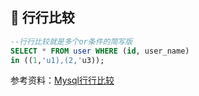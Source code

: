 ## 📌 行行比较

```sql
--行行比较就是多个or条件的简写版
SELECT * FROM user WHERE (id, user_name)
in ((1,'u1),(2,'u3));
```

参考资料：[Mysql行行比较](https://blog.csdn.net/qq_39654841/article/details/120137935)
